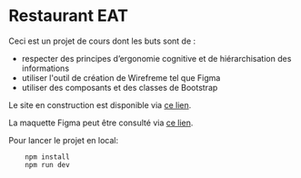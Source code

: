 # Restaurant EAT

Ceci est un projet de cours dont les buts sont de :
- respecter des principes d’ergonomie cognitive et de hiérarchisation des informations
- utiliser l'outil de création de Wirefreme tel que Figma
- utiliser des composants et des classes de Bootstrap

Le site en construction est disponible via [ce lien](https://helpful-churros-e04aeb.netlify.app/).

La maquette Figma peut être consulté via [ce lien](https://www.figma.com/file/kpEkp2JvXHU2vyjN4hoqn6/EAT?type=design&node-id=0%3A1&mode=design&t=Ns4083eCoO7bYyrv-1).

Pour lancer le projet en local:
```
    npm install
    npm run dev
```
